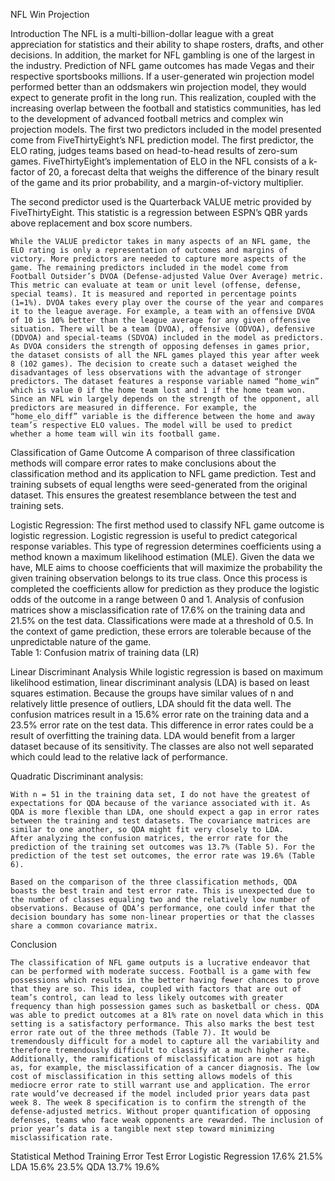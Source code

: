 
NFL Win Projection

Introduction 
	The NFL is a multi-billion-dollar league with a great appreciation for statistics and their ability to shape rosters, drafts, and other decisions. In addition, the market for NFL gambling is one of the largest in the industry. Prediction of NFL game outcomes has made Vegas and their respective sportsbooks millions.  If a user-generated win projection model performed better than an oddsmakers win projection model, they would expect to generate profit in the long run. This realization, coupled with the increasing overlap between the football and statistics communities, has led to the development of advanced football metrics and complex win projection models. The first two predictors included in the model presented come from FiveThirtyEight’s NFL prediction model. The first predictor, the ELO rating, judges teams based on head-to-head results of zero-sum games. FiveThirtyEight’s implementation of ELO in the NFL consists of a k-factor of 20, a forecast delta that weighs the difference of the binary result of the game and its prior probability, and a margin-of-victory multiplier.


	
The second predictor used is the Quarterback VALUE metric provided by FiveThirtyEight. This statistic is a regression between ESPN’s QBR yards above replacement and box score numbers.


	While the VALUE predictor takes in many aspects of an NFL game, the ELO rating is only a representation of outcomes and margins of victory. More predictors are needed to capture more aspects of the game. The remaining predictors included in the model come from Football Outsider’s DVOA (Defense-adjusted Value Over Average) metric. This metric can evaluate at team or unit level (offense, defense, special teams). It is measured and reported in percentage points (1=1%). DVOA takes every play over the course of the year and compares it to the league average. For example, a team with an offensive DVOA of 10 is 10% better than the league average for any given offensive situation. There will be a team (DVOA), offensive (ODVOA), defensive (DDVOA) and special-teams (SDVOA) included in the model as predictors. As DVOA considers the strength of opposing defenses in games prior, the dataset consists of all the NFL games played this year after week 8 (102 games). The decision to create such a dataset weighed the disadvantages of less observations with the advantage of stronger predictors. The dataset features a response variable named “home_win” which is value 0 if the home team lost and 1 if the home team won. Since an NFL win largely depends on the strength of the opponent, all predictors are measured in difference. For example, the “home_elo_diff” variable is the difference between the home and away team’s respective ELO values. The model will be used to predict whether a home team will win its football game. 


Classification of Game Outcome 
	A comparison of three classification methods will compare error rates to make conclusions about the classification method and its application to NFL game prediction. Test and training subsets of equal lengths were seed-generated from the original dataset. This ensures the greatest resemblance between the test and training sets.

Logistic Regression:
The first method used to classify NFL game outcome is logistic regression. Logistic regression is useful to predict categorical response variables. This type of regression determines coefficients using a method known a maximum likelihood estimation (MLE). Given the data we have, MLE aims to choose coefficients that will maximize the probability the given training observation belongs to its true class. Once this process is completed the coefficients allow for prediction as they produce the logistic odds of the outcome in a range between 0 and 1. Analysis of confusion matrices show a misclassification rate of 17.6% on the training data and 21.5% on the test data. Classifications were made at a threshold of 0.5. In the context of game prediction, these errors are tolerable because of the unpredictable nature of the game.                        
Table 1: Confusion matrix of training data (LR)  

Linear Discriminant Analysis
While logistic regression is based on maximum likelihood estimation, linear discriminant analysis (LDA) is based on least squares estimation. Because the groups have similar values of n and relatively little presence of outliers, LDA should fit the data well. The confusion matrices result in a 15.6% error rate on the training data and a 23.5% error rate on the test data. This difference in error rates could be a result of overfitting the training data. LDA would benefit from a larger dataset because of its sensitivity. The classes are also not well separated which could lead to the relative lack of performance. 


Quadratic Discriminant analysis:

	With n = 51 in the training data set, I do not have the greatest of expectations for QDA because of the variance associated with it. As QDA is more flexible than LDA, one should expect a gap in error rates between the training and test datasets. The covariance matrices are similar to one another, so QDA might fit very closely to LDA. 
	After analyzing the confusion matrices, the error rate for the prediction of the training set outcomes was 13.7% (Table 5). For the prediction of the test set outcomes, the error rate was 19.6% (Table 6). 

	Based on the comparison of the three classification methods, QDA boasts the best train and test error rate. This is unexpected due to the number of classes equaling two and the relatively low number of observations. Because of QDA’s performance, one could infer that the decision boundary has some non-linear properties or that the classes share a common covariance matrix. 

Conclusion 

	The classification of NFL game outputs is a lucrative endeavor that can be performed with moderate success. Football is a game with few possessions which results in the better having fewer chances to prove that they are so. This idea, coupled with factors that are out of team’s control, can lead to less likely outcomes with greater frequency than high possession games such as basketball or chess. QDA was able to predict outcomes at a 81% rate on novel data which in this setting is a satisfactory performance. This also marks the best test error rate out of the three methods (Table 7). It would be tremendously difficult for a model to capture all the variability and therefore tremendously difficult to classify at a much higher rate. Additionally, the ramifications of misclassification are not as high as, for example, the misclassification of a cancer diagnosis. The low cost of misclassification in this setting allows models of this mediocre error rate to still warrant use and application. The error rate would’ve decreased if the model included prior years data past week 8. The week 8 specification is to confirm the strength of the defense-adjusted metrics. Without proper quantification of opposing defenses, teams who face weak opponents are rewarded. The inclusion of prior year’s data is a tangible next step toward minimizing misclassification rate. 

Statistical Method
Training Error 
Test Error 
Logistic Regression 
17.6%
21.5%
LDA
15.6%
23.5%
QDA
13.7%
19.6%

